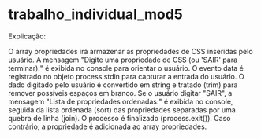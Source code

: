 # trabalho_individual_mod5

Explicação:

O array propriedades irá armazenar as propriedades de CSS inseridas pelo usuário.
A mensagem "Digite uma propriedade de CSS (ou 'SAIR' para terminar):" é exibida no console para orientar o usuário.
O evento data é registrado no objeto process.stdin para capturar a entrada do usuário.
O dado digitado pelo usuário é convertido em string e tratado (trim) para remover possíveis espaços em branco.
Se o usuário digitar "SAIR", a mensagem "Lista de propriedades ordenadas:" é exibida no console, seguida da lista ordenada (sort) das propriedades separadas por uma quebra de linha (join).
O processo é finalizado (process.exit()).
Caso contrário, a propriedade é adicionada ao array propriedades.
